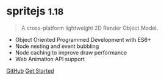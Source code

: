 <!-- _coverpage.md -->

# spritejs <small>1.18</small>

> A cross-platform lightweight 2D Render Object Model.

* Object Oriented Programmed Development with ES6+
* Node nesting and event bubbling
* Node caching to improve draw performance
* Web Animation API support

[GitHub](https://github.com/spritejs/spritejs)
[Get Started](/README.md)
